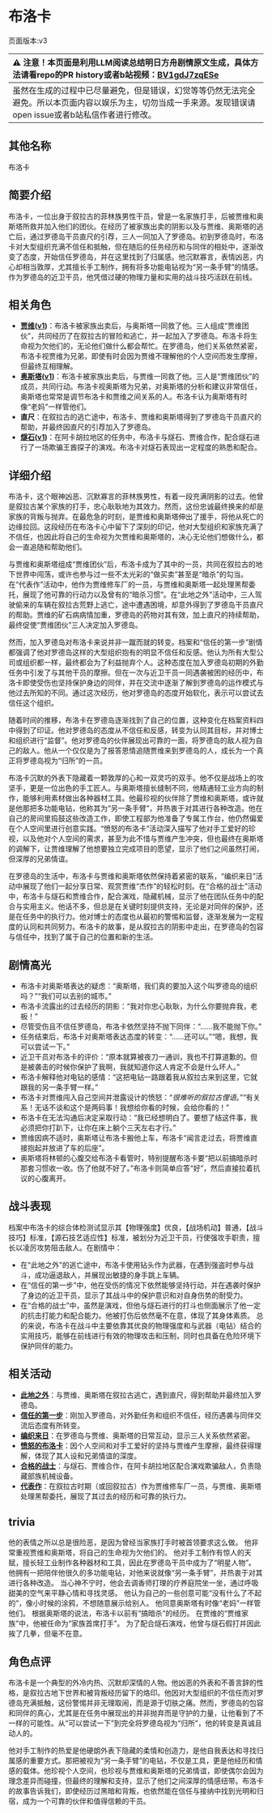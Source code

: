 # 布洛卡
页面版本:v3
 

| :warning: 注意！本页面是利用LLM阅读总结明日方舟剧情原文生成，具体方法请看repo的PR history或者b站视频：[BV1gdJ7zqESe](https://www.bilibili.com/video/BV1gdJ7zqESe/)         |
|:----------------------------|
| 虽然在生成的过程中已尽量避免，但是错误，幻觉等等仍然无法完全避免。所以本页面内容以娱乐为主，切勿当成一手来源。发现错误请open issue或者b站私信作者进行修改。|



## 其他名称
布洛卡
## 简要介绍
布洛卡，一位出身于叙拉古的菲林族男性干员，曾是一名家族打手，后被贾维和奥斯塔所救并加入他们的团伙。在经历了被家族出卖的阴影以及与贾维、奥斯塔的逃亡后，通过罗德岛干员直尺的引荐，三人一同加入了罗德岛。初到罗德岛时，布洛卡对大型组织充满不信任和抵触，但在随后的任务经历和与同伴的相处中，逐渐改变了态度，开始信任罗德岛，并在这里找到了归属感。他沉默寡言，表情凶恶，内心却相当敦厚，尤其擅长手工制作，拥有将多功能电钻视为“另一条手臂”的情感。作为罗德岛的近卫干员，他凭借过硬的物理力量和实用的战斗技巧活跃在前线。
## 相关角色
-   **[贾维](char_349_chiave.md)([v1](../chars/char_349_chiave.md))**：布洛卡被家族出卖后，与奥斯塔一同救了他。三人组成“贾维团伙”，共同经历了在叙拉古的冒险和逃亡，并一起加入了罗德岛。布洛卡将生命视为欠他们的，无论他们做什么都会帮忙。在罗德岛，他们关系依然紧密，布洛卡视贾维为兄弟，即使有时会因为贾维不理解他的个人空间而发生摩擦，但最终互相理解。
-   **[奥斯塔](char_346_aosta.md)([v1](../chars/char_346_aosta.md))**：布洛卡被家族出卖后，与贾维一同救了他。三人是“贾维团伙”的成员，共同行动。布洛卡视奥斯塔为兄弟，对奥斯塔的分析和建议非常信任，奥斯塔也常常是调节布洛卡和贾维之间关系的人。布洛卡认为奥斯塔有时像“老妈”一样管他们。
-   **直尺**：在叙拉古的逃亡途中，布洛卡、贾维和奥斯塔得到了罗德岛干员直尺的帮助，并最终因直尺的引荐加入了罗德岛。
-   **[燧石](char_415_flint.md)([v1](../chars/char_415_flint.md))**：在阿卡胡拉地区的任务中，布洛卡与燧石、贾维合作，配合燧石进行了一场欺骗王酋探子的演戏。布洛卡对燧石表现出一定程度的熟悉和配合。
## 详细介绍
布洛卡，这个眼神凶恶、沉默寡言的菲林族男性，有着一段充满阴影的过去。他曾是叙拉古某个家族的打手，忠心耿耿地为其效力。然而，这份忠诚最终换来的却是家族的背叛与抛弃。在最危急的时刻，是贾维和奥斯塔伸出了援手，将他从死亡的边缘拉回。这段经历在布洛卡心中留下了深刻的印记，他对大型组织和家族充满了不信任，也因此将自己的生命视为欠贾维和奥斯塔的，决心无论他们想做什么，都会一直追随和帮助他们。

与贾维和奥斯塔组成“贾维团伙”后，布洛卡成为了其中的一员，共同在叙拉古的地下世界中闯荡，或许也参与过一些不太光彩的“做买卖”甚至是“暗杀”的勾当。在“代表作”活动中，他作为贾维修车厂的一员，与贾维和奥斯塔一起处理黑帮委托，展现了他可靠的行动力以及曾有的“暗杀习惯”。在“此地之外”活动中，三人驾驶偷来的车辆在叙拉古荒野上逃亡，途中遭遇困境，却意外得到了罗德岛干员直尺的帮助。贾维的矿石病病情加重，罗德岛的药物对其有效，加上直尺的持续帮助，最终促使“贾维团伙”三人决定加入罗德岛。

然而，加入罗德岛对布洛卡来说并非一蹴而就的转变。档案和“信任的第一步”剧情都强调了他对罗德岛这样的大型组织抱有的明显不信任和反感。他认为所有大型公司或组织都一样，最终都会为了利益抛弃个人。这种态度在加入罗德岛初期的外勤任务中引发了与其他干员的摩擦。但在一次与近卫干员一同遇袭被困的经历中，布洛卡即使受伤也坚持保护身边的同伴，并在交流中逐渐了解到罗德岛的运作模式与他过去所知的不同。通过这次经历，他对罗德岛的态度开始软化，表示可以尝试去信任这个组织。

随着时间的推移，布洛卡在罗德岛逐渐找到了自己的位置，这种变化在档案资料四中得到了印证。他对罗德岛的态度从不信任和反感，转变为认同其目标，并对博士和组织进行“监督”。他对罗德岛的伙伴展现出可靠的一面，将罗德岛的敌人视为自己的敌人。他从一个仅仅是为了报答恩情追随贾维来到罗德岛的人，成长为一个真正将罗德岛视为“归所”的一员。

布洛卡沉默的外表下隐藏着一颗敦厚的心和一双灵巧的双手。他不仅是战场上的攻坚手，更是一位出色的手工匠人。与奥斯塔擅长缝制不同，他精通轻工业方向的制作，能够利用素材做出各种器材工具。他最珍视的伙伴除了贾维和奥斯塔，或许就是他那把多功能电钻，他称其为“另一条手臂”，并热衷于对其进行各种改造。他在自己的房间里捣鼓这些改造工作，即使工程部为他准备了专属工作台，他仍然偏爱在个人空间里进行创意实践。“愤怒的布洛卡”活动深入描写了他对手工爱好的珍视，以及他对个人空间的需求，甚至为此不惜与贾维产生冲突，但也最终在奥斯塔的调解下，让贾维理解了他想要独立完成项目的愿望，显示了他们之间虽然打闹，但深厚的兄弟情谊。

在罗德岛的生活中，布洛卡与贾维和奥斯塔依然保持着紧密的联系，“编织来日”活动中展现了他们一起分享日常、观赏贾维“杰作”的轻松时刻。在“合格的战士”活动中，布洛卡与燧石和贾维合作，配合演戏，隐藏机械，显示了他在团队任务中的配合与实用主义。他话不多，但总是在关键时刻提供支持，无论是对同伴的保护，还是在任务中的执行力。他对博士的态度也从最初的警惕和监督，逐渐发展为一定程度的认同和共同努力。布洛卡的故事，是从叙拉古的阴影中走出，在罗德岛的包容与信任中，找到了属于自己的位置和新的生活。
## 剧情高光
*   布洛卡对奥斯塔表达的疑虑：“奥斯塔，我们真的要加入这个叫罗德岛的组织吗？”“我们可以去别的城市。”
*   布洛卡流露出的过去经历的阴影：“我对你忠心耿耿，为什么你要抛弃我，老板！”
*   尽管受伤且不信任罗德岛，布洛卡依然坚持不抛下同伴：“......我不能抛下你。”
*   任务结束后，布洛卡对奥斯塔表达态度的转变：“......还可以。”“嗯，我想，我可以尝试一下。”
*   近卫干员对布洛卡的评价：“原本就算被夜刀一通训，我也不打算道歉的。但是被袭击的时候你保护了我啊，我就知道你这人肯定不会是什么坏人。”
*   布洛卡解释他对电钻的感情：“这把电钻一路跟着我从叙拉古来到这里，它就跟我的另一条手臂一样。”
*   布洛卡对贾维闯入自己空间并泄露设计的愤怒：“*很难听的叙拉古俚语*。”“有关系！无话不谈和这个是两码事！我想给你看的时候，会给你看的！”
*   布洛卡在无法沟通后决定采取行动：“我已经想明白了。要想了结这件事，我必须把你打趴下，让你在床上躺个三天左右才行。”
*   贾维因病不适时，奥斯塔让布洛卡搬他上车，布洛卡“闻言走过去，将贾维直接抱起并放进了车的后座”。
*   奥斯塔将林顿的心腹交给布洛卡看管时，特别提醒布洛卡要“把以前搞暗杀时那套习惯收一收。伤了他就不好了。”布洛卡则简单应答“好”，然后直接拉着抗议的心腹离开。
## 战斗表现
档案中布洛卡的综合体检测试显示其【物理强度】优良，【战场机动】普通，【战斗技巧】标准，【源石技艺适应性】标准，被划分为近卫干员，行使强攻手职责，擅长以凌厉攻势阻击敌人。在剧情中：
-   在“此地之外”的逃亡途中，布洛卡使用钻头作为武器，在遇到强盗时参与战斗，成功逼退敌人，并展现出敏捷的身手跳上车辆。
-   在“信任的第一步”中，他在受伤的情况下依然能够坚持行动，并在遇袭时保护了身边的近卫干员，显示了其战斗中的保护意识和对自身伤势的耐受力。
-   在“合格的战士”中，虽然是演戏，但他与燧石进行的打斗也侧面展示了他一定的抗击打能力和配合能力。他被打伤后依然毫不在意，体现了其身体素质。
总的来说，布洛卡在战斗中主要依靠其优良的物理强度和与武器（电钻）结合的实用技巧，能够在前线进行有效的物理攻击和压制，同时也具备在危险环境下保护同伴的能力。
## 相关活动
-   **[此地之外](../stories/act15d5.md)**：与贾维、奥斯塔在叙拉古逃亡，遇到直尺，得到帮助并最终加入罗德岛。
-   **[信任的第一步](../stories/story_broca_set_1.md)**：刚加入罗德岛，对外勤任务和组织不信任，经历遇袭与同伴交流后态度有所转变。
-   **[编织来日](../stories/story_aosta_set_1.md)**：在罗德岛与贾维、奥斯塔的日常互动，显示三人关系依然紧密。
-   **[愤怒的布洛卡](../stories/story_broca_set_2.md)**：因个人空间和对手工爱好的坚持与贾维产生摩擦，最终获得理解，体现了其人设和兄弟情谊的深度。
-   **[合格的战士](../stories/story_flint_set_1.md)**：与燧石、贾维合作，在阿卡胡拉地区配合演戏欺骗敌人，负责隐藏部族机械设备。
-   **[代表作](../stories/story_chiave_set_1.md)**：在叙拉古时期（或回叙拉古）作为贾维修车厂一员，与贾维、奥斯塔处理黑帮委托，展现了其过去的经历和可靠的执行力。
## trivia
他的表情之所以总是很险恶，是因为曾经当家族打手时被首领要求这么做。
他非常重视贾维和奥斯塔，将自己的生命视为欠他们的。
他对手工制作有惊人的天赋，擅长轻工业制作各种器材和工具，因此在罗德岛干员中成为了“明星人物”。
他拥有一把陪伴他很久的多功能电钻，对他来说就像“另一条手臂”，并热衷于对其进行各种改造。
当心神不宁时，他会去调香师打理的疗养庭院坐一坐，通过呼吸甜美的空气来平静心情和寻找灵感。
他认为自己的一些创意可能“没有什么了不起的”，像小时候的涂鸦，不想随意展示给别人。
他同意奥斯塔有时像“老妈”一样管他们。
根据奥斯塔的说法，布洛卡以前有“搞暗杀”的经历。
在贾维的“贾维家族”中，他被任命为“家族首席打手”。
为了配合燧石演戏，他曾与燧石假打并因此挨了几拳，但毫不在意。
## 角色点评
布洛卡是一个典型的外冷内热、沉默却深情的人物。他凶恶的外表和不善言辞的性格，是叙拉古地下世界和被背叛经历留下的烙印。他因对大型组织的不信任而对罗德岛充满抵触，这份警惕并非无理取闹，而是源于切肤之痛。然而，罗德岛的包容和同伴的真心，尤其是在任务中展现出的并非抛弃而是守护的力量，让他看到了不一样的可能性。从“可以尝试一下”到完全将罗德岛视为“归所”，他的转变是真诚且动人的。

他对手工制作的热爱是他硬朗外表下隐藏的柔情和创造力，是他自我表达和寻找归属感的重要方式。那把被视为“另一条手臂”的电钻，不仅是工具，更是他经历和情感的载体。他珍视个人空间，也珍视与贾维和奥斯塔的兄弟情谊，即使偶尔会因为理念差异而碰撞，但最终的理解和支持，显示了他们之间深厚的情感纽带。布洛卡的故事告诉我们，即使经历过黑暗和背叛，也依然能在信任与接纳中找到光明和归宿，成为一个可靠的伙伴和值得信赖的干员。